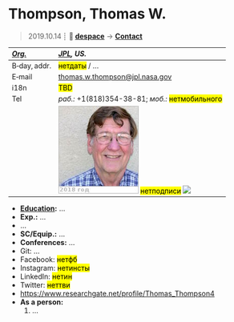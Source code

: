 # Thompson, Thomas W.
> 2019.10.14 ┊ **🚀 [despace](index.md)** → **[Contact](contact.md)**

|*[Org.](contact.md)*|*[JPL](zz_jpl.md), US.*|
|:--|:--|
|B‑day, addr.| <mark>нетдаты</mark> / … |
|E‑mail| <thomas.w.thompson@jpl.nasa.gov> |
|i18n| <mark>TBD</mark> |
|Tel| *раб.:* +1(818)354-38-81; *моб.:* <mark>нетмобильного</mark> |
|| [![](f/contact/t/thompson_001_photo_thumb.jpg)](f/contact/t/thompson_001_photo.jpg) <mark>нетподписи</mark> [![](f/contact//_001_sign_thumb.jpg)](f/contact//_001_sign.png) |

   - **[Education](edu.md):** …
   - **Exp.:** …
   - …
   - **SC/Equip.:** …
   - **Conferences:** …
   - Git: …
   - Facebook: <mark>нетфб</mark>
   - Instagram: <mark>нетинсты</mark>
   - LinkedIn: <mark>нетин</mark>
   - Twitter: <mark>неттви</mark>
   - <https://www.researchgate.net/profile/Thomas_Thompson4>
   - **As a person:**
      1. …
